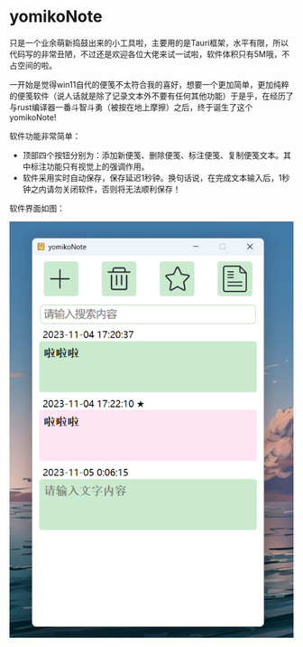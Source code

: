 # yomikoNote

只是一个业余萌新捣鼓出来的小工具啦，主要用的是Tauri框架，水平有限，所以代码写的非常丑陋，不过还是欢迎各位大佬来试一试啦，软件体积只有5M哦，不占空间的啦。

一开始是觉得win11自代的便笺不太符合我的喜好，想要一个更加简单，更加纯粹的便笺软件（说人话就是除了记录文本外不要有任何其他功能）于是乎，在经历了与rust编译器一番斗智斗勇（被按在地上摩擦）之后，终于诞生了这个yomikoNote!

软件功能非常简单：

+ 顶部四个按钮分别为：添加新便笺、删除便笺、标注便笺、复制便笺文本。其中标注功能只有视觉上的强调作用。
+ 软件采用实时自动保存，保存延迟1秒钟。换句话说，在完成文本输入后，1秒钟之内请勿关闭软件，否则将无法顺利保存！
  
软件界面如图：

![alt](./ui.png)

  